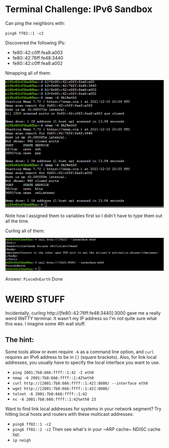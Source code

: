 # Terminal Challenge: IPv6 Sandbox

Can ping the neighbors with:

`ping6 ff02::1 -c2`

Discovered the following IPs:

- fe80::42:c0ff:fea8:a003
- fe80::42:76ff:fe48:3440
- fe80::42:c0ff:fea8:a002


Nmapping all of them:

![TEMP](img/term_is/img1.png)

Note how I assigned them to variables first so I didn't have to type them out all the time.


Curling all of them:

![TEMP](img/term_is/img2.png)

Answer: `PieceOnEarth`
Done

# WEIRD STUFF

Incidentally, curling http://[fe80::42:76ff:fe48:3440]:3000 gave me a really weird WeTTY terminal. It wasn't my IP address so I'm not quite sure what this was. I imagine some 4th wall stuff.

The hint:
---
Some tools allow or even require `-6` as a command line option, and `curl` requires an IPv6 address to be in `[]` (square brackets).  Also, for link local addresses, you usually have to specify the local interface you want to use.

- `ping 2001:7b8:666:ffff::1:42 -I eth0`
- `nmap -6 2001:7b8:666:ffff::1:42%eth0`
- `curl http://[2001:7b8:666:ffff::1:42]:8080/ --interface eth0`
- `wget http://[2001:7b8:666:ffff::1:42]:8080/`
- `telnet -6 2001:7b8:666:ffff::1:42`
- `nc -6 2001:7b8:666:ffff::1:42%eth0 23`

Want to find link local addresses for systems in your network segment?  Try hitting local hosts and routers with these multicast addresses:
- `ping6 ff02::1 -c2`
- `ping6 ff02::2 -c2`
Then see what's in your ~ARP cache~ NDISC cache list:
- `ip neigh`